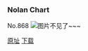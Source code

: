 ### Nolan Chart
No.868
![图片不见了~~~](https://imgs.xkcd.com/comics/nolan_chart.png)

[原址](https://xkcd.com//868) [下载](https://imgs.xkcd.com/comics/nolan_chart.png)

